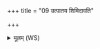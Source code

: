 +++
title = "09 उत्पातय शिमिदावति"

+++
<details><summary>मूलम् (WS)</summary>

उत्पातय शिमिदावति प्र पातय शिमिदावति ।  
इमौ व्यस्य दम्पती पक्वं मांसमिवासिना ॥ १० ॥
</details>